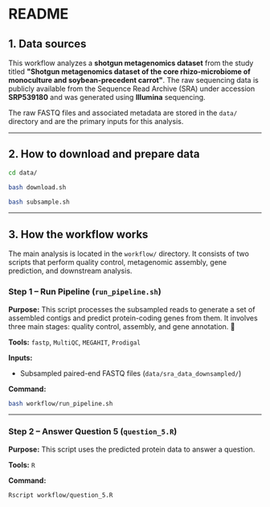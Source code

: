 # README

## 1\. Data sources

This workflow analyzes a **shotgun metagenomics dataset** from the study titled **"Shotgun metagenomics dataset of the core rhizo-microbiome of monoculture and soybean-precedent carrot"**. The raw sequencing data is publicly available from the Sequence Read Archive (SRA) under accession **SRP539180** and was generated using **Illumina** sequencing.

The raw FASTQ files and associated metadata are stored in the `data/` directory and are the primary inputs for this analysis.

-----

## 2\. How to download and prepare data

```bash
cd data/

bash download.sh

bash subsample.sh
```

-----

## 3\. How the workflow works

The main analysis is located in the `workflow/` directory. It consists of two scripts that perform quality control, metagenomic assembly, gene prediction, and downstream analysis.

### Step 1 – Run Pipeline (`run_pipeline.sh`)

**Purpose:** This script processes the subsampled reads to generate a set of assembled contigs and predict protein-coding genes from them. It involves three main stages: quality control, assembly, and gene annotation. 🔬

**Tools:** `fastp`, `MultiQC`, `MEGAHIT`, `Prodigal`

**Inputs:**

  * Subsampled paired-end FASTQ files (`data/sra_data_downsampled/`)

**Command:**

```bash
bash workflow/run_pipeline.sh
```

-----

### Step 2 – Answer Question 5 (`question_5.R`)

**Purpose:** This script uses the predicted protein data to answer a question.

**Tools:** `R`

**Command:**

```bash
Rscript workflow/question_5.R
```
